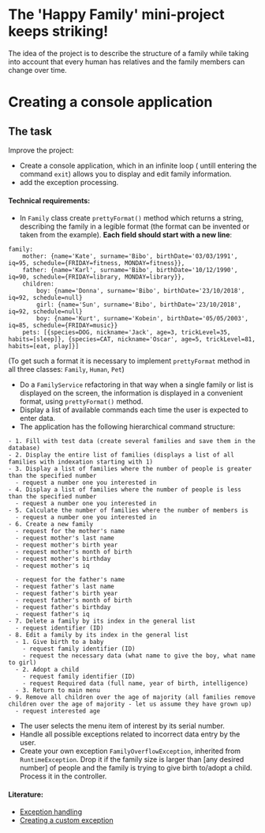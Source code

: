 # The 'Happy Family' mini-project keeps striking!

The idea of the project is to describe the structure of a family while taking into account that every human has relatives and the family members can change over time.

# Creating a console application
## The task

Improve the project: 
 - Create a console application, which in an infinite loop ( untill entering the command `exit`) allows you to display and edit family information.
 - add the exception processing.

#### Technical requirements:
- In `Family` class create `prettyFormat()` method which returns a string, describing the family in a legible format (the format can be invented or taken from the example). **Each field should start with a new line**:  
```    
family: 
	mother: {name='Kate', surname='Bibo', birthDate='03/03/1991', iq=95, schedule={FRIDAY=fitness, MONDAY=fitness}},
	father: {name='Karl', surname='Bibo', birthDate='10/12/1990', iq=90, schedule={FRIDAY=library, MONDAY=library}},
	children: 
		boy: {name='Donna', surname='Bibo', birthDate='23/10/2018', iq=92, schedule=null}
		girl: {name='Sun', surname='Bibo', birthDate='23/10/2018', iq=92, schedule=null}
		boy: {name='Kurt', surname='Kobein', birthDate='05/05/2003', iq=85, schedule={FRIDAY=music}}
	pets: [{species=DOG, nickname='Jack', age=3, trickLevel=35, habits=[sleep]}, {species=CAT, nickname='Oscar', age=5, trickLevel=81, habits=[eat, play]}]
```
(To get such a format it is necessary to implement `prettyFormat` method in all three classes: `Family`, `Human`, `Pet`)
- Do a `FamilyService` refactoring in that way when a single family or list is displayed on the screen, the information is displayed in a convenient format, using `prettyFormat()` method.
- Display a list of available commands each time the user is expected to enter data.
- The application has the following hierarchical command structure:
```
- 1. Fill with test data (create several families and save them in the database)
- 2. Display the entire list of families (displays a list of all families with indexation starting with 1)
- 3. Display a list of families where the number of people is greater than the specified number
  - request a number one you interested in
- 4. Display a list of families where the number of people is less than the specified number
  - request a number one you interested in
- 5. Calculate the number of families where the number of members is
  - request a number one you interested in
- 6. Create a new family
  - request for the mother's name
  - request mother's last name
  - request mother's birth year
  - request mother's month of birth
  - request mother's birthday
  - request mother's iq
  
  - request for the father's name
  - request father's last name
  - request father's birth year
  - request father's month of birth
  - request father's birthday
  - request father's iq
- 7. Delete a family by its index in the general list
  - request identifier (ID)
- 8. Edit a family by its index in the general list
  - 1. Give birth to a baby
    - request family identifier (ID)
    - request the necessary data (what name to give the boy, what name to girl)
  - 2. Adopt a child
    - request family identifier (ID)
    - request Required data (full name, year of birth, intelligence)
  - 3. Return to main menu  
- 9. Remove all children over the age of majority (all families remove children over the age of majority - let us assume they have grown up)
  - request interested age
```
- The user selects the menu item of interest by its serial number.
- Handle all possible exceptions related to incorrect data entry by the user.
- Create your own exception `FamilyOverflowException`, inherited from `RuntimeException`. Drop it if the family size is larger than [any desired number] of people and the family is trying to give birth to/adopt a child. Process it in the controller.

#### Literature:
- [Exception handling](https://www.journaldev.com/1696/exception-handling-in-java)
- [Creating a custom exception](https://www.baeldung.com/java-new-custom-exception)
